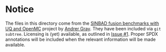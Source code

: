 <!--
SPDX-FileCopyrightText: Copyright © 2025 ENEA

SPDX-License-Identifier: CC0-1.0
-->

# Notice

The files in this directory come from the [SINBAD fusion benchmarks with UQ and OpenMC](https://github.com/AnderGray/openmc_uq_sinbad) project by [Andrer Gray](https://github.com/AnderGray).
They have been included via `git subtree`.
Licensing is (yet) available, as outlined in [Issue #1](https://github.com/AnderGray/openmc_uq_sinbad/issues/1).
Proper SPDX annotations will be included when the relevant information will be made available.
